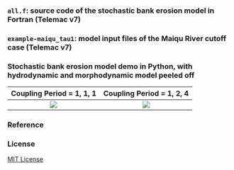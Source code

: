 ### `all.f`: source code of the stochastic bank erosion model in Fortran (Telemac v7)

### `example-maiqu_tau1`: model input files of the Maiqu River cutoff case (Telemac v7)

### Stochastic bank erosion model demo in Python, with hydrodynamic and morphodynamic model peeled off

Coupling Period = 1, 1, 1 | Coupling Period = 1, 2, 4
:-------------------------:|:-------------------------:
<img src="https://github.com/ZhiLiHydro/stochastic_bank_erosion/blob/master/111.gif">  |  <img src="https://github.com/ZhiLiHydro/stochastic_bank_erosion/blob/master/124.gif"> 

### Reference

### License

[MIT License](https://github.com/ZhiLiHydro/stochasticBankErosionModel/blob/master/LICENSE)